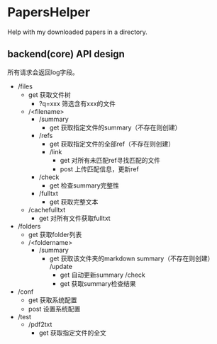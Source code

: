 # PapersHelper
Help with my downloaded papers in a directory.

## backend(core) API design
所有请求会返回log字段。

- /files
    - get 获取文件树
        - ?q=xxx 筛选含有xxx的文件
    - /\<filename\>
        - /summary
            - get 获取指定文件的summary（不存在则创建）
        - /refs
            - get 获取指定文件的全部ref（不存在则创建）
            - /link
                - get 对所有未匹配ref寻找匹配的文件
                - post 上传匹配信息，更新ref
        - /check
            - get 检查summary完整性
        - /fulltxt
            - get 获取完整文本
    - /cachefulltxt
        - get 对所有文件获取fulltxt
- /folders
    - get 获取folder列表
    - /\<foldername\>
        - /summary
            - get 获取该文件夹的markdown summary（不存在则创建）
            /update
                - get 自动更新summary
            /check
                - get 获取summary检查结果
- /conf
    - get 获取系统配置
    - post 设置系统配置
- /test
    - /pdf2txt 
        - get 获取指定文件的全文


